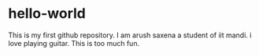 # hello-world
This is my first github repository.
I am arush saxena a student of iit mandi.
i love playing guitar.
This is too much fun.
